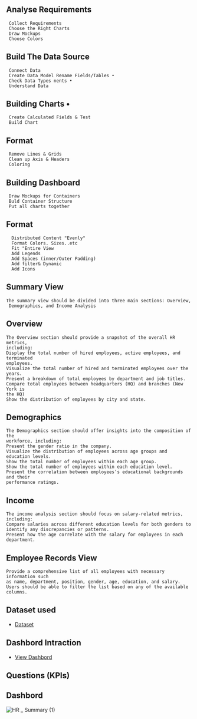 ## Analyse Requirements
     Collect Requirements
     Choose the Right Charts 
     Draw Mockups 
     Choose Colors
## Build The Data Source
     Connect Data 
     Create Data Model Rename Fields/Tables • 
     Check Data Types nents • 
     Understand Data 
## Building Charts •
     Create Calculated Fields & Test 
     Build Chart
## Format
     Remove Lines & Grids 
     Clean up Axis & Headers
     Coloring 
## Building Dashboard
     Draw Mockups for Containers 
     Buld Container Structure 
     Put all charts together
## Format
      Distributed Content "Evenly" 
      Format Colors. Sizes..etc 
      Fit "Entire View 
      Add Legends
      Add Spaces (inner/Outer Padding) 
      Add filter& Dynamic 
      Add Icons
## Summary View

    The summary view should be divided into three main sections: Overview, 
     Demographics, and Income Analysis

## Overview
    The Overview section should provide a snapshot of the overall HR metrics, 
    including:
    Display the total number of hired employees, active employees, and terminated 
    employees.
    Visualize the total number of hired and terminated employees over the years.
    Present a breakdown of total employees by department and job titles.
    Compare total employees between headquarters (HQ) and branches (New York is 
    the HQ)
    Show the distribution of employees by city and state.
## Demographics
    The Demographics section should offer insights into the composition of the 
    workforce, including:
    Present the gender ratio in the company.
    Visualize the distribution of employees across age groups and education levels.
    Show the total number of employees within each age group.
    Show the total number of employees within each education level.
    Present the correlation between employees’s educational backgrounds and their 
    performance ratings.
## Income
    The income analysis section should focus on salary-related metrics, including:
    Compare salaries across different education levels for both genders to 
    identify any discrepancies or patterns.
    Present how the age correlate with the salary for employees in each department.
## Employee Records View
    Provide a comprehensive list of all employees with necessary information such 
    as name, department, position, gender, age, education, and salary.
    Users should be able to filter the list based on any of the available columns.
## Dataset used 
- <a href= "https://github.com/Solanedd/HR/blob/main/HumanResources.csv">Dataset</a>
## Dashbord Intraction 
- <a href= "https://github.com/Solanedd/HR/blob/main/HR%20Dashboard2.twbx">View Dashbord</a>
## Questions (KPIs)
## Dashbord 
![HR _ Summary (1)](https://github.com/user-attachments/assets/77de04b2-9e33-49a2-8ec1-b53965204f97)



